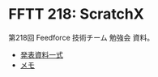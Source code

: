 # FFTT 218: ScratchX

第218回 Feedforce 技術チーム 勉強会 資料。

* [発表資料一式](http://kano-e.github.io/fftt218-scratchx/index.html)
* [メモ](https://github.com/kano-e/fftt218-scratchx/blob/gh-pages/memo.md)
